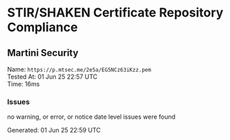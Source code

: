 # STIR/SHAKEN Certificate Repository Compliance

## Martini Security

Name: `https://p.mtsec.me/2e5a/EG5NCz63iKzz.pem`\
Tested At: 01 Jun 25 22:57 UTC\
Time: 16ms

### Issues

no warning, or error, or notice date level issues were found

Generated: 01 Jun 25 22:59 UTC